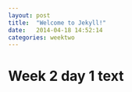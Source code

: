 ```yaml
---
layout: post
title:  "Welcome to Jekyll!"
date:   2014-04-18 14:52:14
categories: weektwo
---
```


# Week 2 day 1 text
